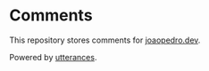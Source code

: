 # Comments

This repository stores comments for [joaopedro.dev](https://joaopedro.dev).

Powered by [utterances](https://utteranc.es/).
